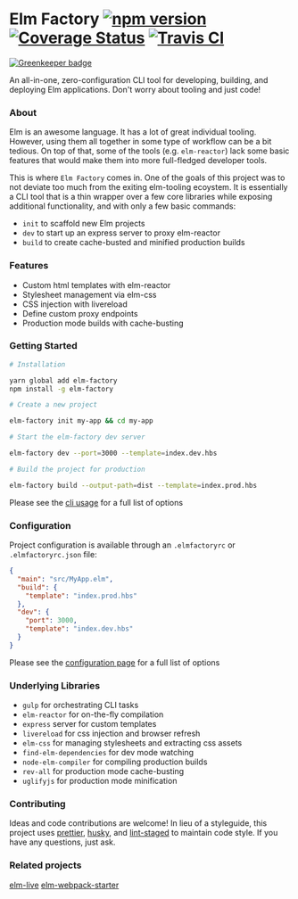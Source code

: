 # Elm Factory [![npm version](https://badge.fury.io/js/elm-factory.svg)](https://badge.fury.io/js/elm-factory) [![Coverage Status](https://coveralls.io/repos/github/farism/elm-factory/badge.svg?branch=specs)](https://coveralls.io/github/farism/elm-factory?branch=specs) [![Travis CI](https://api.travis-ci.org/farism/elm-factory.svg?branch=master)](https://travis-ci.org/farism/elm-factory)

[![Greenkeeper badge](https://badges.greenkeeper.io/farism/elm-factory.svg)](https://greenkeeper.io/)

An all-in-one, zero-configuration CLI tool for developing, building, and deploying Elm applications. Don't worry about tooling and just code!

### About

Elm is an awesome language. It has a lot of great individual tooling. However, using them all together in some type of workflow can be a bit tedious. On top of that, some of the tools (e.g. `elm-reactor`) lack some basic features that would make them into more full-fledged developer tools.

This is where `Elm Factory` comes in. One of the goals of this project was to not deviate too much from the exiting elm-tooling ecoystem. It is essentially a CLI tool that is a thin wrapper over a few core libraries while exposing additional functionality, and with only a few basic commands:

- `init` to scaffold new Elm projects
- `dev` to start up an express server to proxy elm-reactor
- `build` to create cache-busted and minified production builds

### Features
- Custom html templates with elm-reactor
- Stylesheet management via elm-css
- CSS injection with livereload
- Define custom proxy endpoints
- Production mode builds with cache-busting

### Getting Started

```sh
# Installation

yarn global add elm-factory
npm install -g elm-factory

# Create a new project

elm-factory init my-app && cd my-app

# Start the elm-factory dev server

elm-factory dev --port=3000 --template=index.dev.hbs

# Build the project for production

elm-factory build --output-path=dist --template=index.prod.hbs

```

Please see the [cli usage](https://github.com/farism/elm-factory/blob/master/guides/cli-usage.md) for a full list of options


### Configuration

Project configuration is available through an `.elmfactoryrc` or `.elmfactoryrc.json` file:
```json
{
  "main": "src/MyApp.elm",
  "build": {
    "template": "index.prod.hbs"
  },
  "dev": {
    "port": 3000,
    "template": "index.dev.hbs"
  }
}
```

Please see the [configuration page](https://github.com/farism/elm-factory/blob/master/guides/configuration.md) for a full list of options

### Underlying Libraries

- `gulp` for orchestrating CLI tasks
- `elm-reactor` for on-the-fly compilation
- `express` server for custom templates
- `livereload` for css injection and browser refresh
- `elm-css` for managing stylesheets and extracting css assets
- `find-elm-dependencies` for dev mode watching
- `node-elm-compiler` for compiling production builds
- `rev-all` for production mode cache-busting
- `uglifyjs` for production mode minification

### Contributing

Ideas and code contributions are welcome! In lieu of a styleguide, this project uses [prettier](https://github.com/prettier/prettier), [husky](https://github.com/typicode/husky), and [lint-staged](https://github.com/okonet/lint-staged) to maintain code style. If you have any questions, just ask.

### Related projects
[elm-live](https://github.com/tomekwi/elm-live)
[elm-webpack-starter](https://github.com/jiwhiz/elm-bootstrap-webpack-starter)
